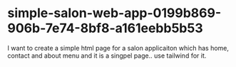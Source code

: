 # simple-salon-web-app-0199b869-906b-7e74-8bf8-a161eebb5b53
I want to create a simple html page for a salon applicaiton which has home, contact and about menu and it is a singpel page.. use tailwind for it. 
